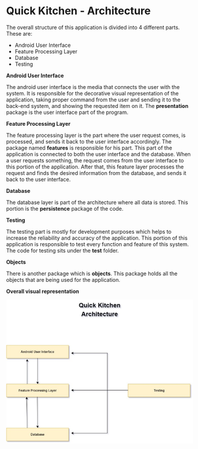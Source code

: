 Quick Kitchen - Architecture
======================

The overall structure of this application is divided into 4 different parts. These are:

* Android User Interface
* Feature Processing Layer
* Database
* Testing

**Android User Interface**

The android user interface is the media that connects the user with the system. It is responsible for the decorative visual representation of the application, taking proper command from the user and sending it to the back-end system, and showing the requested item on it. The **presentation** package is the user interface part of the program.

**Feature Processing Layer**

The feature processing layer is the part where the user request comes, is processed, and sends it back to the user interface accordingly. The package named **features** is responsible for his part. This part of the application is connected to both the user interface and the database. When a user requests something, the request comes from the user interface to this portion of the application. After that, this feature layer processes the request and finds the desired information from the database, and sends it back to the user interface.

**Database**

The database layer is part of the architecture where all data is stored. This portion is the **persistence** package of the code.

**Testing**

The testing part is mostly for development purposes which helps to increase the reliability and accuracy of the application. This portion of this application is responsible to test every function and feature of this system. The code for testing sits under the **test** folder. 

**Objects**

There is another package which is **objects**. This package holds all the objects that are being used for the application. 

**Overall visual representation**

![qk_arc](qk_arc.jpg)
